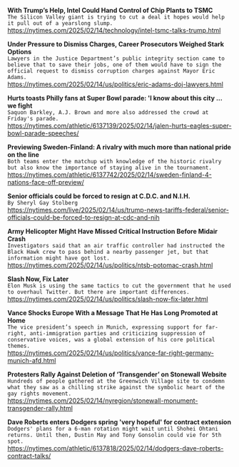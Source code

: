 **With Trump’s Help, Intel Could Hand Control of Chip Plants to TSMC**\
`The Silicon Valley giant is trying to cut a deal it hopes would help it pull out of a yearslong slump.`\
https://nytimes.com/2025/02/14/technology/intel-tsmc-talks-trump.html

**Under Pressure to Dismiss Charges, Career Prosecutors Weighed Stark Options**\
`Lawyers in the Justice Department’s public integrity section came to believe that to save their jobs, one of them would have to sign the official request to dismiss corruption charges against Mayor Eric Adams.`\
https://nytimes.com/2025/02/14/us/politics/eric-adams-doj-lawyers.html

**Hurts toasts Philly fans at Super Bowl parade: 'I know about this city ... we fight**\
`Saquon Barkley, A.J. Brown and more also addressed the crowd at Friday's parade.`\
https://nytimes.com/athletic/6137139/2025/02/14/jalen-hurts-eagles-super-bowl-parade-speeches/

**Previewing Sweden-Finland: A rivalry with much more than national pride on the line**\
`Both teams enter the matchup with knowledge of the historic rivalry but also know the importance of staying alive in the tournament. `\
https://nytimes.com/athletic/6137742/2025/02/14/sweden-finland-4-nations-face-off-preview/

**Senior officials could be forced to resign at C.D.C. and N.I.H.**\
`By Sheryl Gay Stolberg`\
https://nytimes.com/live/2025/02/14/us/trump-news-tariffs-federal/senior-officials-could-be-forced-to-resign-at-cdc-and-nih

**Army Helicopter Might Have Missed Critical Instruction Before Midair Crash**\
`Investigators said that an air traffic controller had instructed the Black Hawk crew to pass behind a nearby passenger jet, but that information might have got lost.`\
https://nytimes.com/2025/02/14/us/politics/ntsb-potomac-crash.html

**Slash Now, Fix Later**\
`Elon Musk is using the same tactics to cut the government that he used to overhaul Twitter. But there are important differences.`\
https://nytimes.com/2025/02/14/us/politics/slash-now-fix-later.html

**Vance Shocks Europe With a Message That He Has Long Promoted at Home**\
`The vice president’s speech in Munich, expressing support for far-right, anti-immigration parties and criticizing suppression of conservative voices, was a global extension of his core political themes.`\
https://nytimes.com/2025/02/14/us/politics/vance-far-right-germany-munich-afd.html

**Protesters Rally Against Deletion of ‘Transgender’ on Stonewall Website**\
`Hundreds of people gathered at the Greenwich Village site to condemn what they saw as a chilling strike against the symbolic heart of the gay rights movement.`\
https://nytimes.com/2025/02/14/nyregion/stonewall-monument-transgender-rally.html

**Dave Roberts enters Dodgers spring 'very hopeful' for contract extension**\
`Dodgers' plans for a 6-man rotation might wait until Shohei Ohtani returns. Until then, Dustin May and Tony Gonsolin could vie for 5th spot.`\
https://nytimes.com/athletic/6137818/2025/02/14/dodgers-dave-roberts-contract-talks/

